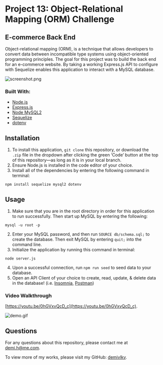 # Project 13: Object-Relational Mapping (ORM) Challenge
## E-commerce Back End

Object-relational mapping (ORM), is a technique that allows developers to convert data between incompatible type systems using object-oriented programming principles. The goal for this project was to build the back end for an e-commerce website. By taking a working Express.js API to configure with Sequelize enables this application to interact with a MySQL database.

![screenshot.png](/../main/assets/images/screenshot.png)

### Built With:
- [Node.js](https://nodejs.org/en/)
- [Express.js](https://expressjs.com/)
- [Node MySQL2](https://github.com/sidorares/node-mysql2#readme)
- [Sequelize](https://sequelize.org/)
- [dotenv](https://github.com/motdotla/dotenv#readme)

## Installation
1. To install this application, `git clone` this repository, or download the `.zip` file in the dropdown after clicking the green ‘Code’ button at the top of this repository—as long as it is in your local branch.
2. Ensure Node.js is installed in the code editor of your choice.
3. Install all of the dependencies by entering the following command in terminal:
```
npm install sequelize mysql2 dotenv
```

## Usage
1. Make sure that you are in the root directory in order for this application to run successfully. Then start up MySQL by entering the following:
```
mysql -u root -p
```
2. Enter your MySQL password, and then run `SOURCE db/schema.sql;` to create the database. Then exit MySQL by entering `quit;` into the command line.
3. Initialize the application by running this command in terminal:
```
node server.js
```
4. Upon a successful connection, run `npm run seed` to seed data to your database.
5. Open an API Client of your choice to create, read, update, & delete data in the database! (i.e. [Insomnia](https://insomnia.rest/), [Postman](https://www.postman.com/))

### Video Walkthrough
[https://youtu.be/0hGVxvQcD_c](https://youtu.be/0hGVxvQcD_c).

![demo.gif](/../main/assets/images/demo.gif)

## Questions
For any questions about this repository, please contact me at [demi.h@me.com](mailto:demi.h@me.com).

To view more of my works, please visit my GitHub: [demivlkv](https://github.com/demivlkv).